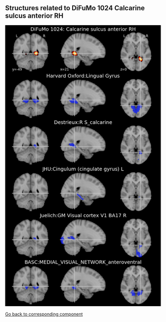 


## Structures related to DiFuMo 1024 Calcarine sulcus anterior RH

![774](774.jpg "Structures related to DiFuMo 1024 Calcarine sulcus anterior RH")

[Go back to corresponding component](https://parietal-inria.github.io/DiFuMo/1024/html/774.html)